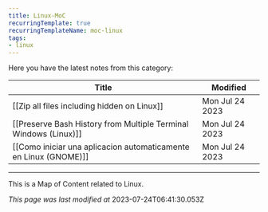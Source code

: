 ```yaml
---
title: Linux-MoC
recurringTemplate: true
recurringTemplateName: moc-linux
tags:
- linux
---
```


Here you have the latest notes from this category:

| Title | Modified |
| ----------- | ------------ |
| [[Zip all files including hidden on Linux]] | Mon Jul 24 2023 |
| [[Preserve Bash History from Multiple Terminal Windows (Linux)]] | Mon Jul 24 2023 |
| [[Como iniciar una aplicacion automaticamente en Linux (GNOME)]] | Mon Jul 24 2023 |




------------------------
This is a Map of Content related to Linux.


*This page was last modified at* 2023-07-24T06:41:30.053Z 


